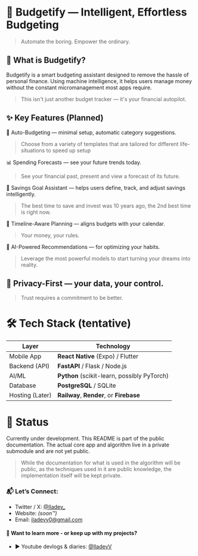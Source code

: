 # 🧠 Budgetify — Intelligent, Effortless Budgeting
> Automate the boring. Empower the ordinary.

## 📌 What is Budgetify?
Budgetify is a smart budgeting assistant designed to remove the hassle of personal finance. Using machine intelligence, it helps users manage money without the constant micromanagement most apps require.

>This isn't just another budget tracker — it's your financial autopilot.

## ✨ Key Features (Planned)
🧮 Auto-Budgeting — minimal setup, automatic category suggestions.
> Choose from a variety of templates that are tailored for different life-situations to speed up setup

📊 Spending Forecasts — see your future trends today.
>See your financial past, present and view a forecast of its future.

🎯 Savings Goal Assistant — helps users define, track, and adjust savings intelligently.
>The best time to save and invest was 10 years ago, the 2nd best time is right now.

📆 Timeline-Aware Planning — aligns budgets with your calendar.
>Your money, your rules.

🧠 AI-Powered Recommendations — for optimizing your habits.
>Leverage the most powerful models to start turning your dreams into reality.

## 🔐 Privacy-First — your data, your control.
>Trust requires a commitment to be better.

# 🛠️ Tech Stack (tentative)
| Layer            | Technology                                     |
|------------------|-----------------------------------------------|
| Mobile App       | **React Native** (Expo) / Flutter             |
| Backend (API)    | **FastAPI** / Flask / Node.js                 |
| AI/ML            | **Python** (scikit-learn, possibly PyTorch)   |
| Database         | **PostgreSQL** / SQLite                       |
| Hosting (Later)  | **Railway**, **Render**, or **Firebase**      |

# 🚧 Status
Currently under development. This README is part of the public documentation.
The actual core app and algorithm live in a private submodule and are not yet public.
>While the documentation for what is used in the algorithm will be public, as the techniques used in it are public knowledge, the implementation itself will be kept private.

### 📬 Let’s Connect:
- Twitter / X: [@Iladev_](https://x.com/Iladev_)
- Website: *(soon™️)*
- Email: iladevv0@gmail.com
  
#### 📖 Want to learn more - or keep up with my projects?
- ▶️ Youtube devlogs & diaries: [@IladevV](https://www.youtube.com/@IladevV)
